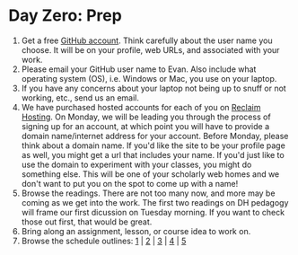 # Day Zero: Prep

1. Get a free [GitHub account](https://github.com/join). Think carefully about the user name you choose. It will be on your profile, web URLs, and associated with your work.
2. Please email your GitHub user name to Evan. Also include what operating system (OS), i.e. Windows or Mac, you use on your laptop.
2. If you have any concerns about your laptop not being up to snuff or not working, etc., send us an email.
3. We have purchased hosted accounts for each of you on [Reclaim Hosting](https://reclaimhosting.com). On Monday, we will be leading you through the process of signing up for an account, at which point you will have to provide a domain name/internet address for your account. Before Monday, please think about a domain name. If you'd like the site to be your profile page as well, you might get a url that includes your name. If you'd just like to use the domain to experiment with your classes, you might do something else. This will be one of your scholarly web homes and we don't want to put you on the spot to come up with a name!
4. Browse the readings. There are not too many now, and more may be coming as we get into the work. The first two readings on DH pedagogy will frame our first dicussion on Tuesday morning. If you want to check those out first, that would be great.
5. Bring along an assignment, lesson, or course idea to work on.
6. Browse the schedule outlines: [1](day-1.md) | [2](day-2.md) | [3](day-3.md) | [4](day-4.md) | [5](day-5.md)
